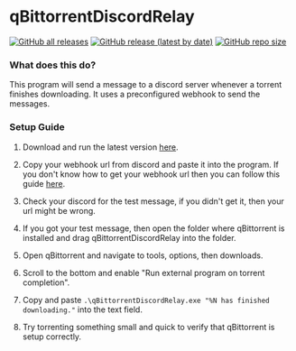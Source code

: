 # qBittorrentDiscordRelay
[![GitHub all releases](https://img.shields.io:/github/downloads/Anequit/qBittorrentDiscordRelay/total)](https://github.com/Anequit/qBittorrentDiscordRelay/releases)
[![GitHub release (latest by date)](https://img.shields.io:/github/v/release/Anequit/qBittorrentDiscordRelay)](https://github.com/Anequit/qBittorrentDiscordRelay/releases)
[![GitHub repo size](https://img.shields.io:/github/repo-size/Anequit/qBittorrentDiscordRelay)](https://github.com/Anequit/qBittorrentDiscordRelay/releases)

### What does this do?
This program will send a message to a discord server whenever a torrent finishes downloading. It uses a preconfigured webhook to send the messages.

### Setup Guide
1. Download and run the latest version [here](https://github.com/Anequit/qBittorrentDiscordRelay/releases/latest).
 
2. Copy your webhook url from discord and paste it into the program. If you don't know how to get your webhook url then you can follow this guide [here](https://wiki.communitydata.science/Windows_terminal_navigation).

3. Check your discord for the test message, if you didn't get it, then your url might be wrong. 

4. If you got your test message, then open the folder where qBittorrent is installed and drag qBittorrentDiscordRelay into the folder.

4. Open qBittorrent and navigate to tools, options, then downloads.

5. Scroll to the bottom and enable "Run external program on torrent completion".

6. Copy and paste `.\qBittorrentDiscordRelay.exe "%N has finished downloading."` into the text field.

7. Try torrenting something small and quick to verify that qBittorrent is setup correctly.